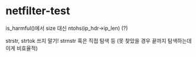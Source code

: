 # netfilter-test

is_harmful()에서 size 대신 ntohs(ip_hdr->ip_len) (?)

strstr, strtok 쓰지 말기! strnstr 혹은 직접 탐색 등 (못 찾았을 경우 끝까지 탐색하는데 이게 비효율적)
